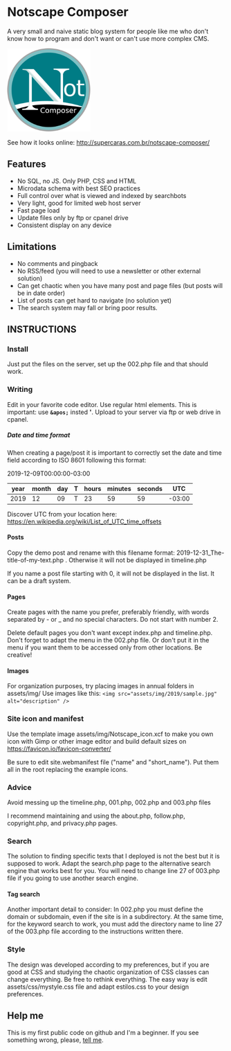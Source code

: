 # Notscape Composer
A very small and naive static blog system for people like me who don't know how to program and don't want or can't use more complex CMS.

![icon sample](android-chrome-192x192.png "icon sample")

See how it looks online: http://supercaras.com.br/notscape-composer/

## Features

- No SQL, no JS. Only PHP, CSS and HTML
- Microdata schema with best SEO practices
- Full control over what is viewed and indexed by searchbots
- Very light, good for limited web host server
- Fast page load
- Update files only by ftp or cpanel drive
- Consistent display on any device

## Limitations
- No comments and pingback
- No RSS/feed (you will need to use a newsletter or other external solution)
- Can get chaotic when you have many post and page files (but posts will be in date order)
- List of posts can get hard to navigate (no solution yet)
- The search system may fall or bring poor results.


## INSTRUCTIONS

### Install
Just put the files on the server, set up the 002.php file and that should work.

### Writing
Edit in your favorite code editor. 
Use regular html elements. This is important: use **`&apos;`** insted **'**.
Upload to your server via ftp or web drive in cpanel.

##### Date and time format

When creating a page/post it is important to correctly set the date and time field according to ISO 8601 following this format:

2019-12-09T00:00:00-03:00

| year | month | day | T | hours | minutes | seconds | UTC |
|------|-------|-----|---|-------|---------|---------|-----|
|2019  |12     |09   | T |23     |59       |59       |-03:00|

Discover UTC from your location here: https://en.wikipedia.org/wiki/List_of_UTC_time_offsets


#### Posts
Copy the demo post and rename with this filename format: 2019-12-31_The-title-of-my-text.php . Otherwise it will not be displayed in timeline.php

If you name a post file starting with 0, it will not be displayed in the list. It can be a draft system.

#### Pages

Create pages with the name you prefer, preferably friendly, with words separated by - or _ and no special characters. Do not start with number 2.

Delete default pages you don't want except index.php and timeline.php. Don't forget to adapt the menu in the 002.php file. Or don't put it in the menu if you want them to be accessed only from other locations. Be creative!

#### Images
For organization purposes, try placing images in annual folders in assets/img/
Use images like this: `<img src="assets/img/2019/sample.jpg" alt="description" />`

### Site icon and manifest
Use the template image assets/img/Notscape_icon.xcf to make you own icon with Gimp or other image editor and build default sizes on https://favicon.io/favicon-converter/

Be sure to edit site.webmanifest file ("name" and "short_name"). Put them all in the root replacing the example icons.

### Advice
Avoid messing up the timeline.php, 001.php, 002.php and 003.php files

I recommend maintaining and using the about.php, follow.php, copyright.php, and privacy.php pages.

### Search
The solution to finding specific texts that I deployed is not the best but it is supposed to work.
Adapt the search.php page to the alternative search engine that works best for you. You will need to change line 27 of 003.php file if you going to use another search engine.

#### Tag search
Another important detail to consider: In 002.php you must define the domain or subdomain, even if the site is in a subdirectory. At the same time, for the keyword search to work, you must add the directory name to line 27 of the 003.php file according to the instructions written there.

### Style

The design was developed according to my preferences, but if you are good at CSS and studying the chaotic organization of CSS classes can change everything. Be free to rethink everything.
The easy way is edit assets/css/mystyle.css file and adapt estilos.css to your design preferences.

## Help me
This is my first public code on github and I'm a beginner. If you see something wrong, please, <a href="https://masto.donte.com.br/@roberto" target="_blank">tell me</a>.
